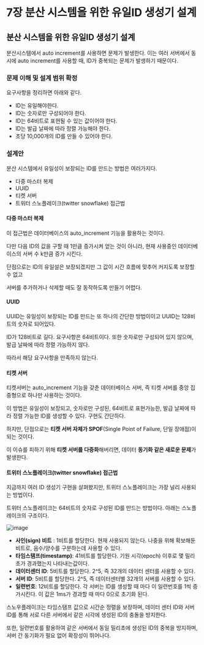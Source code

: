 # 7장 분산 시스템을 위한 유일ID 생성기 설계

## 분산 시스템을 위한 유일ID 생성기 설계

분산시스템에서 auto increment를 사용하면 문제가 발생한다. 이는 여러 서버에서 동시에 auto increment를 사용할 때, ID가 중복되는 문제가 발생하기 때문이다.

### 문제 이해 및 설계 범위 확정

요구사항을 정리하면 아래와 같다.

* ID는 유일해야한다.
* ID는 숫자로만 구성되어야 한다.
* ID는 64비트로 표현될 수 있는 값이어야 한다.
* ID는 발급 날짜에 따라 정렬 가능해야 한다.
* 초당 10,000개의 ID를 만들 수 있어야 한다.

### 설계안

분산 시스템에서 유일성이 보장되는 ID를 만드는 방법은 여러가지다.

* 다중 마스터 복제
* UUID
* 티켓 서버
* 트위터 스노플레이크(twitter snowflake) 접근법

#### 다중 마스터 복제

이 접근법은 데이터베이스의 auto\_increment 기능을 활용하는 것이다.

다만 다음 ID의 값을 구할 때 1만큼 증가시켜 얻는 것이 아니라, 현재 사용중인 데이터베이스의 서버 수 k만큼 증가 시킨다.

단점으로는 ID의 유일설은 보장되겠지만 그 값이 시간 흐름에 맞추어 커지도록 보장할 수 없고

서버를 추가하거나 삭제할 때도 잘 동작하도록 만들기 어렵다.

#### UUID

UUID는 유일성이 보장되는 ID를 만드는 또 하나의 간단한 방법이이고 UUID는 128비트의 숫자로 되어있다.

ID가 128비트로 길다. 요구사항은 64비트이다. 또한 숫자로만 구성되어 있지 않으며, 발급 날짜에 따라 정렬 가능하지 않다.

따라서 해당 요구사항을 만족하지 않는다.

#### 티켓 서버

티켓서버는 auto\_increment 기능을 갖춘 데이터베이스 서버, 즉 티켓 서버를 중앙 집중형으로 하나만 사용하는 것이다.

이 방법은 유일성이 보장되고, 숫자로만 구성된, 64비트로 표현가능한, 발급 날짜에 따라 정렬 가능한 ID를 생성할 수 있다. 구현도 간단하다.

하지만, 단점으로는 **티켓 서버 자체가 SPOF**(Single Point of Failure, 단일 장애점)이 되는 것이다.

이 이슈를 피하기 위해 **티켓 서버를 다중화**해버리면, 데이터 **동기화 같은 새로운 문제**가 발생한다.

#### 트위터 스노플레이크(twitter snowflake) 접근법

지금까지 여러 ID 생성기 구현을 살펴봤지만, 트위터 스노플레이크는 가장 널리 사용되는 방법이다.

트위터 스노플레이크는 64비트의 숫자로 구성된 ID를 만드는 방법이다. 아래는 스노플레이크의 구조이다.

![image](https://github.com/user-attachments/assets/a4399da4-65af-4976-9821-3bd6a6f4f650)

* **사인(sign) 비트** : 1비트를 할당한다. 현재 사용되지 않는다. 나중을 위해 확보해둔 비트로, 음수/양수를 구분하는데 사용할 수 있다.
* **타임스탬프(timestamp)**: 41비트를 할당한다. 기원 시각(epoch) 이후로 몇 밀리초가 경과했는지 나타내는값이다.
* **데이터센터 ID**: 5비트를 할당한다. 2^5, 즉 32개의 데이터 센터를 사용할 수 있다.
* **서버 ID**: 5비트를 할당한다. 2^5, 즉 데이터센터별 32개의 서버를 사용할 수 있다.
* **일련번호**: 12비트를 할당한다. 각 서버는 ID를 생성할 때 마다 이 일련번호를 1씩 증가시킨다. 이 값은 1ms가 경과할 때 마다 0으로 초기화 된다.

스노우플레이크는 타임스탬프 값으로 시간순 정렬을 보장하며, 데이터 센터 ID와 서버 ID를 통해 서로 다른 서버에서 같은 시각에 생성된 ID의 충돌을 방지한다.

또한, 일련번호를 활용하여 같은 서버에서 동일 밀리초에 생성된 ID의 중복을 방지하며, 서버 간 동기화가 필요 없어 확장성이 뛰어나다.
